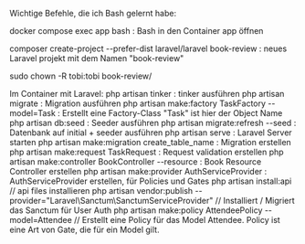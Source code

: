 Wichtige Befehle, die ich Bash gelernt habe:

docker compose exec app bash : Bash in den Container app öffnen

composer create-project --prefer-dist laravel/laravel book-review : neues Laravel projekt mit dem Namen "book-review"

sudo chown -R tobi:tobi book-review/

Im Container mit Laravel:
php artisan tinker : tinker ausführen
php artisan migrate : Migration ausführen
php artisan make:factory TaskFactory --model=Task : Erstellt eine Factory-Class "Task" ist hier der Object Name
php artisan db:seed : Seeder ausführen
php artisan migrate:refresh --seed : Datenbank auf initial + seeder ausführen
php artisan serve : Laravel Server starten
php artisan make:migration create_table_name : Migration erstellen
php artisan make:request TaskRequest : Request validation erstellen
php artisan make:controller BookController --resource : Book Resource Controller erstellen
php artisan make:provider AuthServiceProvider : AuthServiceProvider erstellen, für Policies und Gates
php artisan install:api // api files installieren
php artisan vendor:publish --provider="Laravel\Sanctum\SanctumServiceProvider" // Installiert / Migriert das Sanctum für User Auth
php artisan make:policy AttendeePolicy --model=Attendee  // Erstellt eine Policy für das Model Attendee. Policy ist eine Art von Gate, die für ein Model gilt.